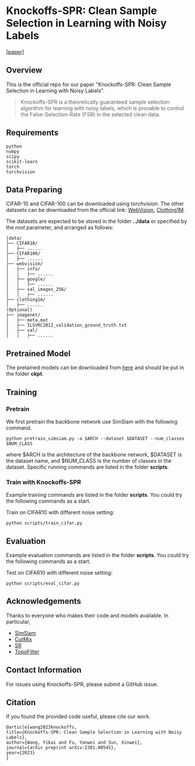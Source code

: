 # Knockoffs-SPR: Clean Sample Selection in Learning with Noisy Labels
\[[paper](https://arxiv.org/abs/2301.00545)\]

## Overview
This is the official repo for our paper "Knockoffs-SPR: Clean Sample Selection in Learning with Noisy Labels".

> Knockoffs-SPR is a theoretically guaranteed sample selection algorithm for learning with noisy labels, which is provable to control the False-Selection-Rate (FSR) in the selected clean data.

## Requirements
```
python
numpy
scipy
scikit-learn
torch
torchvision
```

## Data Preparing

CIFAR-10 and CIFAR-100 can be downloaded using *torchvision*. The other datasets can be downloaded from the official link: [WebVision](https://data.vision.ee.ethz.ch/cvl/webvision/dataset2017.html), [Clothing1M](https://github.com/Cysu/noisy_label).

The datasets are expected to be stored in the folder **../data** or specified by the *root* parameter, and arranged as follows:
```
│data/
├── CIFAR10/
│   ├── ......
├── CIFAR100/
│   ├── ......
├── webvision/
│   ├── info/
│   │   ├── ......
│   ├── google/
│   │   ├── ......
│   ├── val_images_256/
│   │   ├── ......
├── clothing1m/
│   ├── ......
(Optional)
├── imagenet/
│   ├── meta.mat
│   ├── ILSVRC2012_validation_ground_truth.txt
│   ├── val/
│   │   ├── ......
```


## Pretrained Model
The pretained models can be downloaded from [here](https://drive.google.com/drive/folders/1oONTRmng9JrDNmrf_PFM561_pfP18vqC?usp=sharing) and should be put in the folder **ckpt**.

## Training

### Pretrain
We first pretrain the backbone network use SimSiam with the following command.
```
python pretrain_simsiam.py -a $ARCH --dataset $DATASET --num_classes $NUM_CLASS
```
where $ARCH is the architecture of the backbone network, $DATASET is the dataset name, and $NUM_CLASS is the number of classes in the dataset. 
Specific running commands are listed in the folder **scripts**.

### Train with Knockoffs-SPR
Example training commands are listed in the folder **scripts**.
You could try the following commands as a start.

Train on CIFAR10 with different noise setting:
```
python scripts/train_cifar.py
```

## Evaluation
Example evaluation commands are listed in the folder **scripts**.
You could try the following commands as a start.

Test on CIFAR10 with different noise setting:
```
python scripts/eval_cifar.py
```

## Acknowledgements
Thanks to everyone who makes their code and models available. In particular,

- [SimSiam](https://github.com/facebookresearch/simsiam)
- [CutMix](https://github.com/clovaai/CutMix-PyTorch)
- [SR](https://github.com/hitcszx/lnl_sr)
- [TopoFilter](https://github.com/pxiangwu/TopoFilter)

## Contact Information
For issues using Knockoffs-SPR, please submit a GitHub issue.

## Citation

If you found the provided code useful, please cite our work.

```
@article{wang2023knockoffs,
title={Knockoffs-SPR: Clean Sample Selection in Learning with Noisy Labels},
author={Wang, Yikai and Fu, Yanwei and Sun, Xinwei},
journal={arXiv preprint arXiv:2301.00545},
year={2023}
}
```